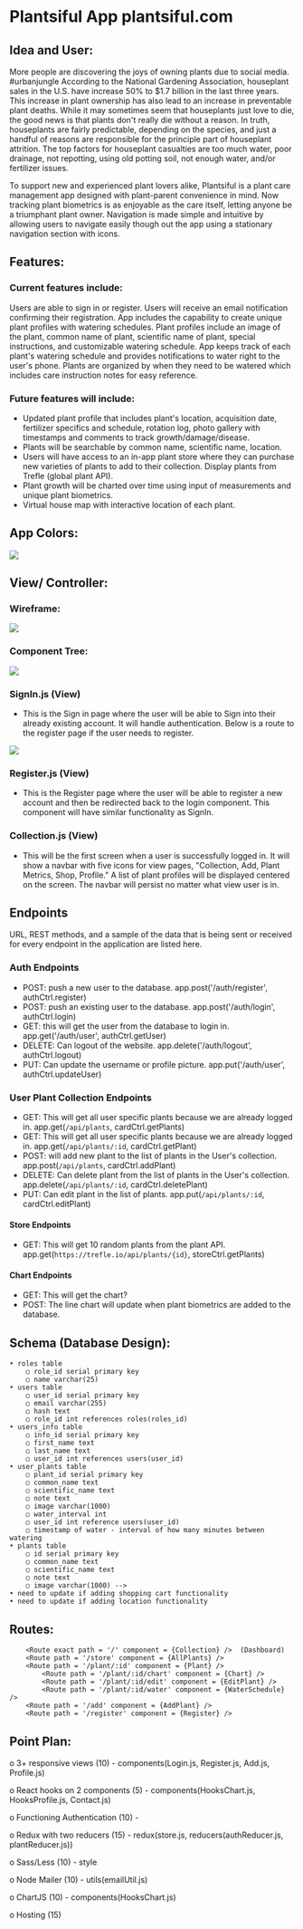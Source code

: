 # Plantsiful App plantsiful.com

## Idea and User:
More people are discovering the joys of owning plants due to social media. #urbanjungle According to the National Gardening Association, houseplant sales in the U.S. have increase 50% to $1.7 billion in the last three years. This increase in plant ownership has also lead to an increase in preventable plant deaths. While it may sometimes seem that houseplants just love to die, the good news is that plants don't really die without a reason. In truth, houseplants are fairly predictable, depending on the species, and just a handful of reasons are responsible for the principle part of houseplant attrition. The top factors for houseplant casualties are too much water, poor drainage, not repotting, using old potting soil, not enough water, and/or fertilizer issues. 

To support new and experienced plant lovers alike, Plantsiful is a plant care management app designed with plant-parent convenience in mind. Now tracking plant biometrics is as enjoyable as the care itself, letting anyone be a triumphant plant owner. Navigation is made simple and intuitive by allowing users to navigate easily though out the app using a stationary navigation section with icons. 


## Features:
### Current features include:
Users are able to sign in or register. Users will receive an email notification confirming their registration.
App includes the capability to create unique plant profiles with watering schedules. Plant profiles include an image of the plant, common name of plant, scientific name of plant, special instructions, and customizable watering schedule. 
App keeps track of each plant's watering schedule and provides notifications to water right to the user's phone. 
Plants are organized by when they need to be watered which includes care instruction notes for easy reference.

### Future features will include:
- Updated plant profile that includes plant's location, acquisition date, fertilizer specifics and schedule, rotation log, photo gallery with timestamps and comments to track growth/damage/disease.
- Plants will be searchable by common name, scientific name, location.
- Users will have access to an in-app plant store where they can purchase new varieties of plants to add to their collection. Display plants from Trefle (global plant API).
- Plant growth will be charted over time using input of measurements and unique plant biometrics. 
- Virtual house map with interactive location of each plant.

## App Colors:
<img src = "./src/images/Purple Orchid color pallette.png">


## View/ Controller:
### Wireframe:
<img src = "./src/images/Wireframe.png">

### Component Tree:
<img src = "./src/images/Component-Tree.png">

### SignIn.js (View) 
- This is the Sign in page where the user will be able to Sign into their already existing account. It will handle authentication. Below is a route to the register page if the user needs to register. 
<img src = "./src/images/SignIn and Register.png"> 

### Register.js (View)
- This is the Register page where the user will be able to register a new account and then be redirected back to the login component. This component will have similar functionality as SignIn.

### Collection.js (View)
- This will be the first screen when a user is successfully logged in. It will show a navbar with five icons for view pages, "Collection, Add, Plant Metrics, Shop, Profile." A list of plant profiles will be displayed centered on the screen. The navbar will persist no matter what view user is in.



## Endpoints
URL, REST methods, and a sample of the data that is being sent or received for every endpoint in the application are listed here.

### Auth Endpoints
- POST: push a new user to the database.     app.post('/auth/register', authCtrl.register)
- POST: push an existing user to the database.     app.post('/auth/login', authCtrl.login)
- GET: this will get the user from the database to login in.     app.get('/auth/user', authCtrl.getUser)
- DELETE: Can logout of the website.     app.delete('/auth/logout', authCtrl.logout)
- PUT: Can update the username or profile picture. app.put('/auth/user', authCtrl.updateUser)

### User Plant Collection Endpoints 
- GET: This will get all user specific plants because we are already logged in. app.get(`/api/plants`, cardCtrl.getPlants)
- GET: This will get all user specific plants because we are already logged in. app.get(`/api/plants/:id`, cardCtrl.getPlant)
- POST: will add new plant to the list of plants in the User's collection. app.post(`/api/plants`, cardCtrl.addPlant)
- DELETE: Can delete plant from the list of plants in the User's collection. app.delete(`/api/plants/:id`, cardCtrl.deletePlant)
- PUT: Can edit plant in the list of plants. app.put(`/api/plants/:id`, cardCtrl.editPlant)

#### Store Endpoints
- GET: This will get 10 random plants from the plant API. app.get(`https://trefle.io/api/plants/{id}`, storeCtrl.getPlants)

#### Chart Endpoints 
- GET: This will get the chart? 
- POST: The line chart will update when plant biometrics are added to the database. 


## Schema (Database Design):
	• roles table
		○ role_id serial primary key
		○ name varchar(25)
	• users table
		○ user_id serial primary key
		○ email varchar(255)
		○ hash text
		○ role_id int references roles(roles_id)
	• users_info table
		○ info_id serial primary key
		○ first_name text
		○ last_name text
		○ user_id int references users(user_id)
	• user_plants table
		○ plant_id serial primary key 
		○ common_name text
		○ scientific_name text
		○ note text
		○ image varchar(1000)
		○ water_interval int 
		○ user_id int reference users(user_id)
        ○ timestamp of water - interval of how many minutes between watering
    • plants table
		○ id serial primary key 
		○ common_name text
		○ scientific_name text
		○ note text
		○ image varchar(1000) -->
    • need to update if adding shopping cart functionality
    • need to update if adding location functionality

## Routes:
        <Route exact path = '/' component = {Collection} />  (Dashboard)
        <Route path = '/store' component = {AllPlants} />
        <Route path = '/plant/:id' component = {Plant} />
        	<Route path = '/plant/:id/chart' component = {Chart} />
       		<Route path = '/plant/:id/edit' component = {EditPlant} />
        	<Route path = '/plant/:id/water' component = {WaterSchedule} />
        <Route path = '/add' component = {AddPlant} />
		<Route path = '/register' component = {Register} />

## Point Plan:
o	3+ responsive views (10) - components(Login.js, Register.js, Add.js, Profile.js)

o	React hooks on 2 components (5) - components(HooksChart.js, HooksProfile.js, Contact.js)

o	Functioning Authentication (10) - 

o	Redux with two reducers (15) - redux(store.js, reducers(authReducer.js, plantReducer.js))

o	Sass/Less (10) - style

o	Node Mailer (10) - utils(emailUtil.js)

o	ChartJS (10) - components(HooksChart.js)

o	Hosting (15)


